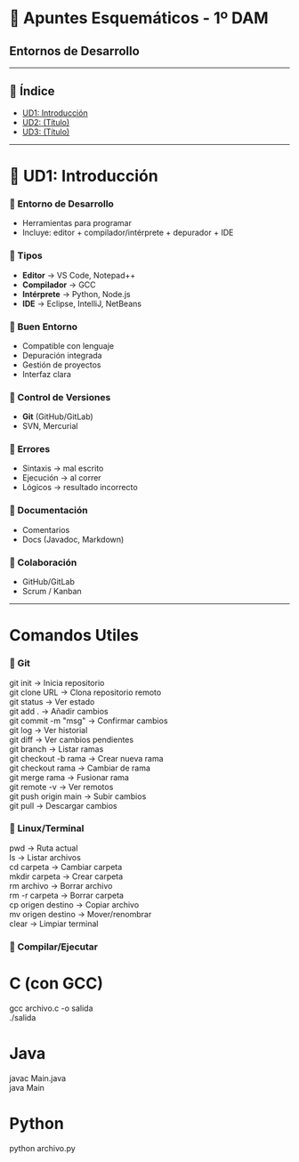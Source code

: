 # 📓 Apuntes Esquemáticos - 1º DAM  
## Entornos de Desarrollo  

---

## 📑 Índice
- [UD1: Introducción](#ud1-introducción)
- [UD2: (Título)](#ud2-título)
- [UD3: (Título)](#ud3-título)

---

# 📝 UD1: Introducción  

### 🔹 Entorno de Desarrollo
- Herramientas para programar  
- Incluye: editor + compilador/intérprete + depurador + IDE  

### 🔹 Tipos
- **Editor** → VS Code, Notepad++  
- **Compilador** → GCC  
- **Intérprete** → Python, Node.js  
- **IDE** → Eclipse, IntelliJ, NetBeans  

### 🔹 Buen Entorno
- Compatible con lenguaje  
- Depuración integrada  
- Gestión de proyectos  
- Interfaz clara  

### 🔹 Control de Versiones
- **Git** (GitHub/GitLab)  
- SVN, Mercurial  

### 🔹 Errores
- Sintaxis → mal escrito  
- Ejecución → al correr  
- Lógicos → resultado incorrecto  

### 🔹 Documentación
- Comentarios  
- Docs (Javadoc, Markdown)  

### 🔹 Colaboración
- GitHub/GitLab  
- Scrum / Kanban  

---

# Comandos Utiles 

### 🔹 Git 

git init                → Inicia repositorio  
git clone URL           → Clona repositorio remoto  
git status              → Ver estado  
git add .               → Añadir cambios  
git commit -m "msg"     → Confirmar cambios  
git log                 → Ver historial  
git diff                → Ver cambios pendientes  
git branch              → Listar ramas  
git checkout -b rama    → Crear nueva rama  
git checkout rama       → Cambiar de rama  
git merge rama          → Fusionar rama  
git remote -v           → Ver remotos  
git push origin main    → Subir cambios  
git pull                → Descargar cambios


### 🔹 Linux/Terminal

pwd                     → Ruta actual  
ls                      → Listar archivos  
cd carpeta              → Cambiar carpeta  
mkdir carpeta           → Crear carpeta  
rm archivo              → Borrar archivo  
rm -r carpeta           → Borrar carpeta  
cp origen destino       → Copiar archivo  
mv origen destino       → Mover/renombrar  
clear                   → Limpiar terminal  


### 🔹 Compilar/Ejecutar

# C (con GCC)
gcc archivo.c -o salida  
./salida  

# Java
javac Main.java  
java Main  

# Python
python archivo.py
